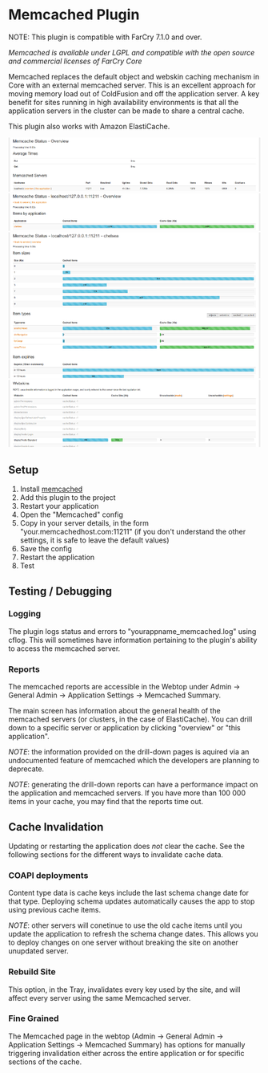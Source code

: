 # Memcached Plugin

NOTE: This plugin is compatible with FarCry 7.1.0 and over.

*Memcached is available under LGPL and compatible with the open source and commercial licenses of FarCry Core*

Memcached replaces the default object and webskin caching mechanism in Core with 
an external memcached server. This is an excellent approach for moving memory load 
out of ColdFusion and off the application server. A key benefit for sites running 
in high availability environments is that all the application servers in the 
cluster can be made to share a central cache.

This plugin also works with Amazon ElastiCache.

![Server overview](install/screenshot_servers.png?raw=true "Server overview")
![Server breakdown](install/screenshot_server.png?raw=true "Server breakdown")
![Application breakdown](install/screenshot_application.png?raw=true "Application breakdown")
![Type breakdown](install/screenshot_type.png?raw=true "Type breakdown")

## Setup

1. Install [memcached][1]
2. Add this plugin to the project
3. Restart your application
4. Open the "Memcached" config
5. Copy in your server details, in the form "your.memcachedhost.com:11211" (if you 
   don't understand the other settings, it is safe to leave the default values)
6. Save the config
7. Restart the application
8. Test

## Testing / Debugging

### Logging

The plugin logs status and errors to "yourappname_memcached.log" using cflog. This 
will sometimes have information pertaining to the plugin's ability to access the 
memcached server.

### Reports

The memcached reports are accessible in the Webtop under Admin -> General Admin ->
Application Settings -> Memcached Summary.

The main screen has information about the general health of the memcached servers 
(or clusters, in the case of ElastiCache). You can drill down to a specific server 
or application by clicking "overview" or "this application".

*NOTE*: the information provided on the drill-down pages is aquired via an undocumented
feature of memcached which the developers are planning to deprecate.

*NOTE*: generating the drill-down reports can have a performance impact on the
application and memcached servers. If you have more than 100 000 items in your cache,
you may find that the reports time out.

## Cache Invalidation

Updating or restarting the application does _not_ clear the cache. See the following
sections for the different ways to invalidate cache data.

### COAPI deployments

Content type data is cache keys include the last schema change date for that type.
Deploying schema updates automatically causes the app to stop using previous cache
items.

*NOTE*: other servers will conetinue to use the old cache items until you update the
application to refresh the schema change dates. This allows you to deploy changes
on one server without breaking the site on another unupdated server.

### Rebuild Site

This option, in the Tray, invalidates every key used by the site, and will affect
every server using the same Memcached server.

### Fine Grained

The Memcached page in the webtop (Admin -> General Admin -> Application Settings -> 
Memcached Summary) has options for manually triggering invalidation either across the
entire application or for specific sections of the cache.

[1]: http://memcached.org/
